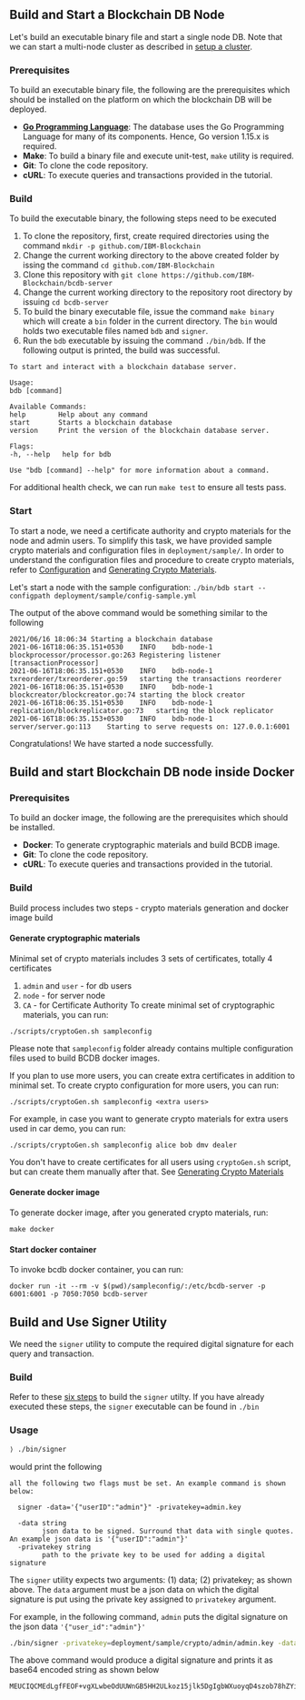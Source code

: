 ## Build and Start a Blockchain DB Node

Let's build an executable binary file and start a single node DB. Note that we can start a multi-node cluster as described in [setup a cluster]().

### Prerequisites

To build an executable binary file, the following are the prerequisites which should be installed on the platform on which
the blockchain DB will be deployed.

  - **[Go Programming Language](https://golang.org/)**: The database uses the Go Programming Language for many of its components. Hence, Go version 1.15.x is required.
  - **Make**: To build a binary file and execute unit-test, `make` utility is required.
  - **Git**: To clone the code repository.
  - **cURL**: To execute queries and transactions provided in the tutorial.

### Build

To build the executable binary, the following steps need to be executed

  1. To clone the repository, first, create required directories using the command `mkdir -p github.com/IBM-Blockchain`
  2. Change the current working directory to the above created folder by issing the command `cd github.com/IBM-Blockchain`
  3. Clone this repository with `git clone https://github.com/IBM-Blockchain/bcdb-server`
  4. Change the current working directory to the repository root directory by issuing `cd bcdb-server`
  5. To build the binary executable file, issue the command `make binary` which will create a `bin` folder in the current directory. The `bin` would holds two executable
  files named `bdb` and `signer`.
  6. Run the `bdb` executable by issuing the command `./bin/bdb`. If the following output is printed, the build was successful.
  ```
To start and interact with a blockchain database server.

Usage:
  bdb [command]

Available Commands:
  help        Help about any command
  start       Starts a blockchain database
  version     Print the version of the blockchain database server.

Flags:
  -h, --help   help for bdb

Use "bdb [command] --help" for more information about a command.
```
For additional health check, we can run `make test` to ensure all tests pass.

### Start

To start a node, we need a certificate authority and crypto materials for the node and admin users. To simplify this task, we have provided sample
crypto materials and configuration files in `deployment/sample/`. In order to understand the configuration files and procedure to create crypto
materials, refer to [Configuration]() and [Generating Crypto Materials]().

Let's start a node with the sample configuration:
`
./bin/bdb start --configpath deployment/sample/config-sample.yml
`

The output of the above command would be something similar to the following
```
2021/06/16 18:06:34 Starting a blockchain database
2021-06-16T18:06:35.151+0530	INFO	bdb-node-1	blockprocessor/processor.go:263	Registering listener [transactionProcessor]
2021-06-16T18:06:35.151+0530	INFO	bdb-node-1	txreorderer/txreorderer.go:59	starting the transactions reorderer
2021-06-16T18:06:35.151+0530	INFO	bdb-node-1	blockcreator/blockcreator.go:74	starting the block creator
2021-06-16T18:06:35.151+0530	INFO	bdb-node-1	replication/blockreplicator.go:73	starting the block replicator
2021-06-16T18:06:35.153+0530	INFO	bdb-node-1	server/server.go:113	Starting to serve requests on: 127.0.0.1:6001
```

Congratulations! We have started a node successfully.

## Build and start Blockchain DB node inside Docker
### Prerequisites

To build an docker image, the following are the prerequisites which should be installed.

  - **Docker**: To generate cryptographic materials and build BCDB image.
  - **Git**: To clone the code repository.
  - **cURL**: To execute queries and transactions provided in the tutorial.

### Build

Build process includes two steps - crypto materials generation and docker image build

#### Generate cryptographic materials 
Minimal set of crypto materials includes 3 sets of certificates, totally 4 certificates

1. `admin` and `user` - for db users
2. `node` - for server node
3. `CA` - for Certificate Authority 
To create minimal set of cryptographic materials, you can run:
```
./scripts/cryptoGen.sh sampleconfig
```
Please note that `sampleconfig` folder already contains multiple configuration files used to build BCDB docker images.

If you plan to use more users, you can create extra certificates in addition to minimal set. To create crypto configuration for more users, you can run:
```
./scripts/cryptoGen.sh sampleconfig <extra users>
```
For example, in case you want to generate crypto materials for extra users used in car demo, you can run:
```
./scripts/cryptoGen.sh sampleconfig alice bob dmv dealer
```
You don't have to create certificates for all users using `cryptoGen.sh` script, but can create them manually after that. See [Generating Crypto Materials]()

#### Generate docker image
To generate docker image, after you generated crypto materials, run:
```
make docker
```
#### Start docker container
To invoke bcdb docker container, you can run:
```
docker run -it --rm -v $(pwd)/sampleconfig/:/etc/bcdb-server -p 6001:6001 -p 7050:7050 bcdb-server
``` 

## Build and Use Signer Utility

We need the `signer` utility to compute the required digital signature for each query and transaction.

### Build

Refer to these [six steps](#Build) to build the `signer` utilty. If you have already executed these steps, the `signer` executable
can be found in `./bin`

### Usage

```sh
⟩ ./bin/signer
```
would print the following
```
all the following two flags must be set. An example command is shown below:

  signer -data='{"userID":"admin"}" -privatekey=admin.key

  -data string
    	json data to be signed. Surround that data with single quotes. An example json data is '{"userID":"admin"}'
  -privatekey string
    	path to the private key to be used for adding a digital signature
```

The `signer` utility expects two arguments: (1) data; (2) privatekey; as shown above. The `data` argument must be a json data
on which the digital signature is put using the private key assigned to `privatekey` argument.

For example, in the following command, `admin` puts the digital signature on the json data `'{"user_id":"admin"}'`

```sh
./bin/signer -privatekey=deployment/sample/crypto/admin/admin.key -data='{"user_id":"admin"}'
```
The above command would produce a digital signature and prints it as base64 encoded string as shown below
```
MEUCIQCMEdLgfFEOF+vgXLwbeOdUUWnGB5HH2ULkoz15jlk5DgIgbWXuoyqD4szob78hZYiau9LPdJLLqP3bAu7iV98BcW0=
```
